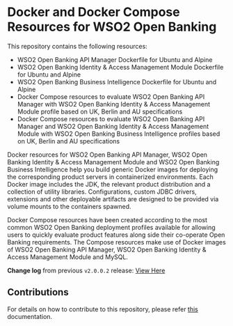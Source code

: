 # Docker and Docker Compose Resources for WSO2 Open Banking

This repository contains the following resources:

- WSO2 Open Banking API Manager Dockerfile for Ubuntu and Alpine
- WSO2 Open Banking Identity & Access Management Module Dockerfile for Ubuntu and Alpine
- WSO2 Open Banking Business Intelligence Dockerfile for Ubuntu and Alpine
- Docker Compose resources to evaluate WSO2 Open Banking API Manager with WSO2 Open Banking Identity & Access Management Module profile based on UK, Berlin and AU specifications
- Docker Compose resources to evaluate WSO2 Open Banking API Manager and WSO2 Open Banking Identity & Access Management Module with WSO2 Open Banking Business Intelligence profiles based on UK, Berlin and AU specifications

Docker resources for WSO2 Open Banking API Manager, WSO2 Open Banking Identity & Access Management Module and WSO2 Open Banking Business Intelligence help you build generic Docker images for deploying the corresponding product servers in containerized environments. Each Docker image includes the JDK, the relevant product distribution and a collection of utility libraries. Configurations, custom JDBC
drivers, extensions and other deployable artifacts are designed to be provided via volume mounts to the containers spawned.

Docker Compose resources have been created according to the most common WSO2 Open Banking deployment profiles available for allowing users to quickly evaluate product features along side their co-operate Open Banking requirements. The Compose resources make use of Docker images of WSO2 Open Banking API Manager, WSO2 Open Banking Identity & Access Management Module and MySQL.

**Change log** from previous `v2.0.0.2` release: [View Here](CHANGELOG.md)

## Contributions

For details on how to contribute to this repository, please refer [this](CONTRIBUTING.md) documentation.

